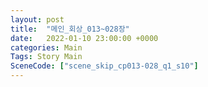 ```yaml
---
layout: post
title:  "메인_회상_013~028장"
date:   2022-01-10 23:00:00 +0000
categories: Main
Tags: Story Main
SceneCode: ["scene_skip_cp013-028_q1_s10"]
---
```

